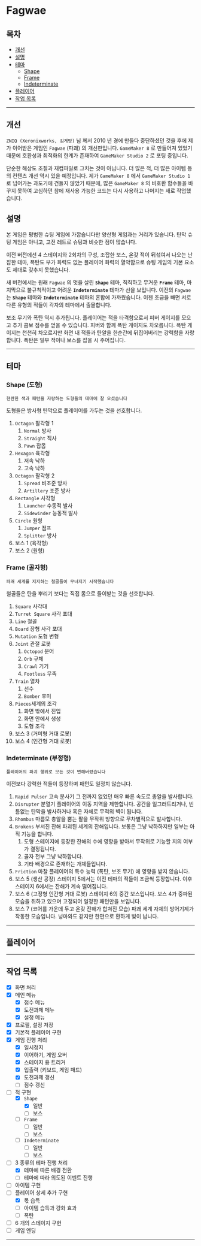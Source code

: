 Fagwae
==========

## 목차

- [개선](https://github.com/iconstudio/Fagwae#개선)
- [설명](https://github.com/iconstudio/Fagwae#설명)
- [테마](https://github.com/iconstudio/Fagwae#테마)
  - [Shape](https://github.com/iconstudio/Fagwae#shape-도형)
  - [Frame](https://github.com/iconstudio/Fagwae#frame-골자형)
  - [Indeterminate](https://github.com/iconstudio/Fagwae#indeterminate-부정형)
- [플레이어](https://github.com/iconstudio/Fagwae#플레이어)
- [작업 목록](https://github.com/iconstudio/Fagwae#작업-목록)

------

## 개선

 `ZNIQ (Xeronixworks, 김게맛)` 님 께서 2010 년 경에 만들다 중단하셨던 것을 후에 제가 이어받은 게임인 `Fagwae` (파괘) 의 개선판입니다. `GameMaker 8` 로 만들어져 있었기 때문에 호환성과 최적화의 한계가 존재하여 `GameMaker Studio 2` 로 포팅 중입니다.

 단순한 해상도 조절과 재컴파일로 그치는 것이 아닙니다. 더 많은 적, 더 많은 아이템 등의 컨텐츠 개선 역시 있을 예정입니다. 제가 `GameMaker 8` 에서 `GameMaker Studio 1` 로 넘어가는 과도기에 건들지 않았기 때문에, 많은 `GameMaker 8` 의 비호환 함수들을 바꾸지 못하여 고심하던 참에 재사용 가능한 코드는 다시 사용하고 나머지는 새로 작업했습니다.

## 설명

  본 게임은 평범한 슈팅 게임에 가깝습니다만 양산형 게임과는 거리가 있습니다. 탄막 슈팅 게임은 아니고, 고전 레트로 슈팅과 비슷한 점이 많습니다.

 이전 버전에선 4 스테이지와 2회차의 구성, 조잡한 보스, 온갖 적이 뒤섞여서 나오는 난잡한 테마, 폭탄도 부가 화력도 없는 플레이어 화력의 열악함으로 슈팅 게임의 기본 요소도 제대로 갖추지 못했습니다.

 새 버전에서는 원래 `Fagwae` 의 멋을 살린 **`Shape`** 테마, 칙칙하고 무거운 **`Frame`** 테마, 마지막으로 불규칙적이고 어려운 **`Indeterminate`** 테마가 선을 보입니다. 이전의 `Fagwae` 는 **`Shape`** 테마와 **`Indeterminate`** 테마의 혼합에 가까웠습니다. 이젠 조금을 빼면 서로 다른 유형의 적들이 각자의 테마에서 출몰합니다.

 보조 무기와 폭탄 역시 추가됩니다. 플레이어는 적을 타격함으로서 피버 게이지를 모으고 추가 콤보 점수를 얻을 수 있습니다. 피버와 함께 폭탄 게이지도 차오릅니다. 폭탄 게이지는 천천히 차오르지만 화면 내 적들과 탄알을 한순간에 뒤집어버리는 강력함을 자랑합니다. 폭탄은 일부 적이나 보스를 잡을 시 주어집니다.

------

## 테마

### Shape (도형)

`현란한 색과 패턴을 자랑하는 도형들의 테마에 잘 오셨습니다`

 도형들은 방사형 탄막으로 플레이어를 가두는 것을 선호합니다.

1. `Octagon` 팔각형 1
   1. `Normal` 방사
   2. `Straight` 직사
   3. `Pawn` 잡몹
2. `Hexagon` 육각형
   1. 저속 낙하
   2. 고속 낙하
3. `Octagon` 팔각형 2
   1. `Spread` 비조준 방사
   2. `Artillery` 조준 방사
4. `Rectangle` 사각형
   1. `Launcher` 수동적 발사
   2. `Sidewinder` 능동적 발사
5. `Circle` 원형
   1. `Jumper` 점프
   2. `Splitter` 방사
6. 보스 1 (육각형)
7. 보스 2 (원형)

### Frame (골자형)

`파괘 세계를 지지하는 철골들이 무너지기 시작했습니다`

 철골들은 탄을 뿌리기 보다는 직접 몸으로 들이받는 것을 선호합니다.

1. `Square` 사각대
2. `Turret Square` 사각 포대
3. `Line` 철골
4. `Board` 장형 사각 포대
5. `Mutation` 도형 변형
6. `Joint` 관절 로봇
   1. `Octopod` 문어
   2. `Orb` 구체
   3. `Crawl` 기기
   4.  `Footless` 무족
7. `Train` 열차
   1. 선수
   2. `Bomber` 후미
8. `Pieces`세계의 조각
   1. 화면 밖에서 진입
   2. 화면 안에서 생성
   3. 도형 조각
9. 보스 3 (거미형 거대 로봇)
10. 보스 4 (인간형 거대 로봇)

### Indeterminate (부정형)

`플레이어의 파괴 행위로 모든 것이 변해버렸습니다`

 이전보다 강력한 적들이 등장하며 패턴도 일정치 않습니다.

1. `Rapid Pulser` 고속 분사기
   그 전까지 없었던 매우 빠른 속도로 총알을 발사합니다.
2. `Disrupter` 분열기
   플레이어의 이동 지역을 제한합니다. 공간을 일그러트리거나, 빈틈없는 탄막을 발사하거나 혹은 자체로 무적의 벽이 됩니다.
3. `Rhombus` 마름모
   총알을 뿜는 팔을 무작위 방향으로 무차별적으로 발사합니다.
4. `Brokens` 부서진 잔해
   파괴된 세계의 잔해입니다. 보통은 그냥 낙하하지만 일부는 아직 기능을 합니다.
   1. 도형
      스테이지에 등장한 잔해의 수에 영향을 받아서 무작위로 기능할 지의 여부가 결정됩니다.
   2. 골자
      전부 그냥 낙하합니다.
   3. 기타
      배경으로 존재하는 개체들입니다.
5. `Friction` 마찰
   플레이어의 특수 능력 (폭탄, 보조 무기) 에 영향을 받지 않습니다.
6. 보스 5 (생산 공장)
   스테이지 5에서는 이전 테마의 적들이 조금씩 등장합니다. 이후 스테이지 6에서는 잔해가 계속 떨어집니다.
7. 보스 6 (고정형 인간형 거대 로봇)
   스테이지 6의 중간 보스입니다. 보스 4가 중파된 모습을 취하고 있으며 고정되어 일정한 패턴만을 보입니다.
8. 보스 7 (코어를 가운데 두고 온갖 잔해가 합쳐진 모습)
   파괘 세계 자체의 방어기제가 작동한 모습입니다. 넝마와도 같지만 한편으로 환하게 빛이 납니다.

------

## 플레이어



------

## 작업 목록

- [x] 화면 처리
- [x] 메인 메뉴
  - [x] 점수 메뉴
  - [x] 도전과제 메뉴
  - [x] 설정 메뉴
- [x] 프로필, 설정 저장
- [x] 기본적 플레이어 구현
- [x] 게임 진행 처리
  - [x] 일시정지
  - [x] 이어하기, 게임 오버
  - [x] 스테이지 용 트리거
  - [x] 입출력 (키보드, 게임 패드)
  - [x] 도전과제 갱신
  - [ ] 점수 갱신
- [ ] 적 구현
  - [x] `Shape`
    - [x] 일반
    - [ ] 보스
  - [ ] `Frame`
    - [ ] 일반
    - [ ] 보스
  - [ ] `Indeterminate`
    - [ ] 일반
    - [ ] 보스
- [ ] 3 종류의 테마 진행 처리
  - [x] 테마에 따른 배경 전환
  - [ ] 테마에 따라 의도된 이벤트 진행
- [ ] 아이템 구현
- [ ] 플레이어 상세 추가 구현
  - [x] 몫 습득
  - [ ] 아이템 습득과 강화 효과
  - [ ] 폭탄
- [ ] 6 개의 스테이지 구현
- [ ] 게임 엔딩

------

